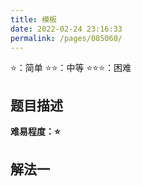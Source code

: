 ```yaml
---
title: 模板
date: 2022-02-24 23:16:33
permalink: /pages/085060/
---
```

⭐：简单        ⭐⭐：中等        ⭐⭐⭐：困难

## 题目描述

   






**难易程度：⭐**

## 解法一




